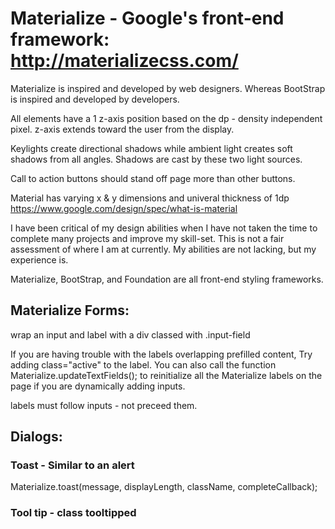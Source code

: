 # Materialize - Google's front-end framework: http://materializecss.com/

Materialize is inspired and developed by web designers. Whereas BootStrap is inspired and developed by developers.

All elements have a 1 z-axis position based on the dp - density independent pixel. z-axis extends toward the user from the display.

Keylights create directional shadows while ambient light creates soft shadows from all angles. Shadows are cast by these two light sources.

Call to action buttons should stand off page more than other buttons.

Material has varying x & y dimensions and univeral thickness of 1dp
https://www.google.com/design/spec/what-is-material

I have been critical of my design abilities when I have not taken the time to complete many projects and improve my skill-set. This is not a fair assessment of where I am at currently. My abilities are not lacking, but my experience is.

Materialize, BootStrap, and Foundation are all front-end styling frameworks.

## Materialize Forms:
wrap an input and label with a div classed with .input-field

If you are having trouble with the labels overlapping prefilled content, Try adding class="active" to the label. You can also call the function Materialize.updateTextFields(); to reinitialize all the Materialize labels on the page if you are dynamically adding inputs.

labels must follow inputs - not preceed them.

## Dialogs:

### Toast - Similar to an alert
Materialize.toast(message, displayLength, className, completeCallback);

### Tool tip - class tooltipped
